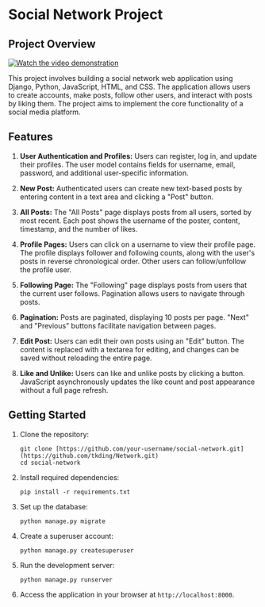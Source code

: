 # Social Network Project

## Project Overview

[![Watch the video demonstration](https://img.youtube.com/vi/2Dq8OK5moZU/maxresdefault.jpg)](https://youtu.be/2Dq8OK5moZU)

This project involves building a social network web application using Django, Python, JavaScript, HTML, and CSS. The application allows users to create accounts, make posts, follow other users, and interact with posts by liking them. The project aims to implement the core functionality of a social media platform.

## Features

1. **User Authentication and Profiles:** Users can register, log in, and update their profiles. The user model contains fields for username, email, password, and additional user-specific information.

2. **New Post:** Authenticated users can create new text-based posts by entering content in a text area and clicking a "Post" button.

3. **All Posts:** The "All Posts" page displays posts from all users, sorted by most recent. Each post shows the username of the poster, content, timestamp, and the number of likes.

4. **Profile Pages:** Users can click on a username to view their profile page. The profile displays follower and following counts, along with the user's posts in reverse chronological order. Other users can follow/unfollow the profile user.

5. **Following Page:** The "Following" page displays posts from users that the current user follows. Pagination allows users to navigate through posts.

6. **Pagination:** Posts are paginated, displaying 10 posts per page. "Next" and "Previous" buttons facilitate navigation between pages.

7. **Edit Post:** Users can edit their own posts using an "Edit" button. The content is replaced with a textarea for editing, and changes can be saved without reloading the entire page.

8. **Like and Unlike:** Users can like and unlike posts by clicking a button. JavaScript asynchronously updates the like count and post appearance without a full page refresh.

## Getting Started

1. Clone the repository:
   ```
   git clone [https://github.com/your-username/social-network.git] (https://github.com/tkding/Network.git)
   cd social-network
   ```

2. Install required dependencies:
   ```
   pip install -r requirements.txt
   ```

3. Set up the database:
   ```
   python manage.py migrate
   ```

4. Create a superuser account:
   ```
   python manage.py createsuperuser
   ```

5. Run the development server:
   ```
   python manage.py runserver
   ```

6. Access the application in your browser at `http://localhost:8000`.


